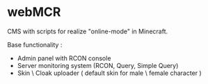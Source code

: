 webMCR
======

CMS with scripts for realize "online-mode" in Minecraft.

Base functionality :

- Admin panel with RCON console
- Server monitoring system (RCON, Query, Simple Query)
- Skin \ Cloak uploader ( default skin for male \ female character )

